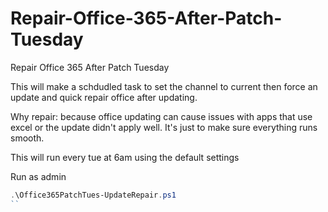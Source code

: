 # Repair-Office-365-After-Patch-Tuesday
Repair Office 365 After Patch Tuesday


This will make a schdudled task to set the channel to current then force an update and quick repair office after updating. 

Why repair: because office updating can cause issues with apps that use excel or the update didn't apply well. It's just to make sure everything runs smooth. 

This will run every tue at 6am using the default settings 

Run as admin

```powershell
.\Office365PatchTues-UpdateRepair.ps1
``
